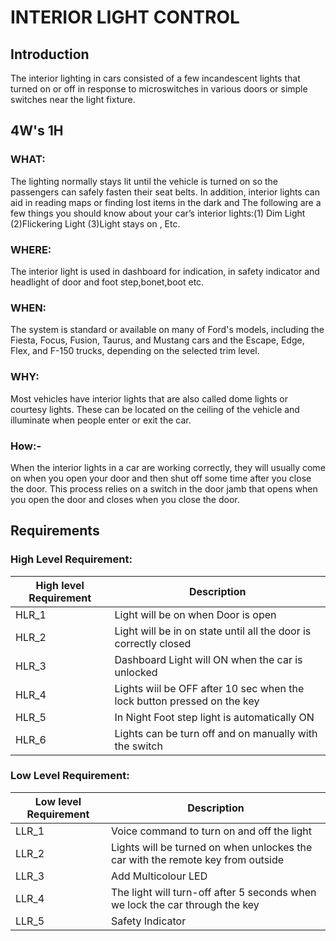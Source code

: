 
# INTERIOR LIGHT CONTROL

## Introduction

The interior lighting in cars consisted of a few incandescent lights that turned on or off in response to microswitches in various doors or simple switches near the light fixture.


## 4W's 1H

### WHAT:
The lighting normally stays lit until the vehicle is turned on so the passengers can safely fasten their seat belts. In addition, interior lights can aid in reading maps or finding lost items in the dark and The following are a few things you should know about your car’s interior lights:(1) Dim Light (2)Flickering Light (3)Light stays on , Etc.

### WHERE:
The interior light is used in dashboard for indication, in safety indicator and headlight of door and foot step,bonet,boot etc.

### WHEN:
The system is standard or available on many of Ford's models, including the Fiesta, Focus, Fusion, Taurus, and Mustang cars and the Escape, Edge, Flex, and F-150 trucks, depending on the selected trim level.

### WHY:
Most vehicles have interior lights that are also called dome lights or courtesy lights. These can be located on the ceiling of the vehicle and illuminate when people enter or exit the car. 


### How:-
When the interior lights in a car are working correctly, they will usually come on when you open your door and then shut off some time after you close the door. This process relies on a switch in the door jamb that opens when you open the door and closes when you close the door.

## Requirements
### High Level Requirement:
| High level Requirement | Description |
| --- | --- |
|HLR_1|Light will be on when Door is open|
|HLR_2|Light will be in on state until all the door is correctly closed|
|HLR_3|Dashboard Light will ON when the car is unlocked|
|HLR_4|Lights wiil be OFF after 10 sec when the lock button pressed on the key|
|HLR_5|In Night Foot step light is automatically ON|
|HLR_6|Lights can be turn off and on manually with the switch|

### Low Level Requirement:
| Low level Requirement | Description |
| --- | --- |
|LLR_1|Voice command to turn on and off the light|
|LLR_2|Lights will be turned on when unlockes the car with the remote key from outside|
|LLR_3|Add Multicolour LED|
|LLR_4|The light will turn-off after 5 seconds when we lock the car through the key|
|LLR_5|Safety Indicator|

